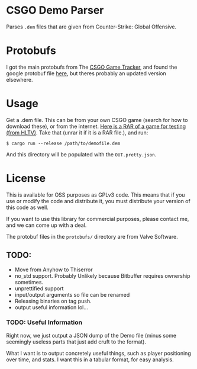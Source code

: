 # CSGO Demo Parser

Parses `.dem` files that are given from Counter-Strike: Global Offensive.

# Protobufs

I got the main protobufs from The [CSGO Game Tracker](https://github.com/SteamDatabase/GameTracking-CSGO),
and found the google protobuf file [here](https://github.com/ValvePython/csgo), but theres probably an updated version elsewhere.

# Usage

Get a .dem file. This can be from your own CSGO game (search for how to download these), or from the internet. [Here is a RAR of a game for testing (from HLTV)](https://www.hltv.org/download/demo/75565).
Take that (unrar it if it is a RAR file.), and run:

```
$ cargo run --release /path/to/demofile.dem
```

And this directory will be populated with the `OUT.pretty.json`.

# License

This is available for OSS purposes as GPLv3 code. This means that if you use or modify the code and distribute it, you must distribute your version of this code as well.

If you want to use this library for commercial purposes, please contact me, and we can come up with a deal.

The protobuf files in the `protobufs/` directory are from Valve Software.

## TODO:

- Move from Anyhow to Thiserror
- no_std support. Probably Unlikely because Bitbuffer requires ownership sometimes.
- unprettified support
- input/output arguments so file can be renamed
- Releasing binaries on tag push.
- output useful information lol...

### TODO: Useful Information

Right now, we just output a JSON dump of the Demo file (minus some seemingly useless parts that just add cruft to the format).

What I want is to output concretely useful things, such as player positioning over time, and stats. I want this in a tabular format, for easy analysis.
